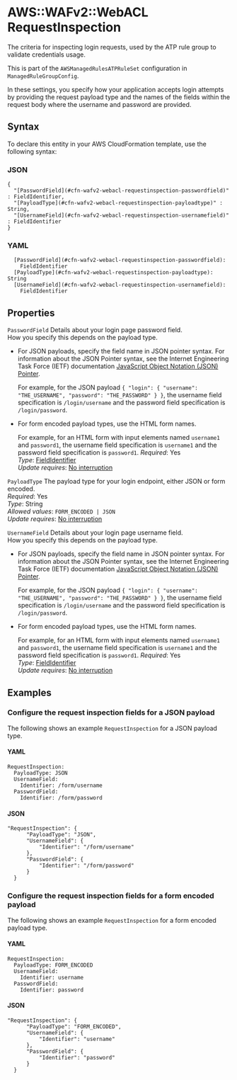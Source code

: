 # AWS::WAFv2::WebACL RequestInspection<a name="aws-properties-wafv2-webacl-requestinspection"></a>

The criteria for inspecting login requests, used by the ATP rule group to validate credentials usage\.

This is part of the `AWSManagedRulesATPRuleSet` configuration in `ManagedRuleGroupConfig`\.

In these settings, you specify how your application accepts login attempts by providing the request payload type and the names of the fields within the request body where the username and password are provided\.

## Syntax<a name="aws-properties-wafv2-webacl-requestinspection-syntax"></a>

To declare this entity in your AWS CloudFormation template, use the following syntax:

### JSON<a name="aws-properties-wafv2-webacl-requestinspection-syntax.json"></a>

```
{
  "[PasswordField](#cfn-wafv2-webacl-requestinspection-passwordfield)" : FieldIdentifier,
  "[PayloadType](#cfn-wafv2-webacl-requestinspection-payloadtype)" : String,
  "[UsernameField](#cfn-wafv2-webacl-requestinspection-usernamefield)" : FieldIdentifier
}
```

### YAML<a name="aws-properties-wafv2-webacl-requestinspection-syntax.yaml"></a>

```
  [PasswordField](#cfn-wafv2-webacl-requestinspection-passwordfield):
    FieldIdentifier
  [PayloadType](#cfn-wafv2-webacl-requestinspection-payloadtype): String
  [UsernameField](#cfn-wafv2-webacl-requestinspection-usernamefield):
    FieldIdentifier
```

## Properties<a name="aws-properties-wafv2-webacl-requestinspection-properties"></a>

`PasswordField` <a name="cfn-wafv2-webacl-requestinspection-passwordfield"></a>
Details about your login page password field\.  
How you specify this depends on the payload type\.

- For JSON payloads, specify the field name in JSON pointer syntax\. For information about the JSON Pointer syntax, see the Internet Engineering Task Force \(IETF\) documentation [JavaScript Object Notation \(JSON\) Pointer](https://tools.ietf.org/html/rfc6901)\.

  For example, for the JSON payload `{ "login": { "username": "THE_USERNAME", "password": "THE_PASSWORD" } }`, the username field specification is `/login/username` and the password field specification is `/login/password`\.

- For form encoded payload types, use the HTML form names\.

  For example, for an HTML form with input elements named `username1` and `password1`, the username field specification is `username1` and the password field specification is `password1`\.
  _Required_: Yes  
  _Type_: [FieldIdentifier](aws-properties-wafv2-webacl-fieldidentifier.md)  
  _Update requires_: [No interruption](https://docs.aws.amazon.com/AWSCloudFormation/latest/UserGuide/using-cfn-updating-stacks-update-behaviors.html#update-no-interrupt)

`PayloadType` <a name="cfn-wafv2-webacl-requestinspection-payloadtype"></a>
The payload type for your login endpoint, either JSON or form encoded\.  
_Required_: Yes  
_Type_: String  
_Allowed values_: `FORM_ENCODED | JSON`  
_Update requires_: [No interruption](https://docs.aws.amazon.com/AWSCloudFormation/latest/UserGuide/using-cfn-updating-stacks-update-behaviors.html#update-no-interrupt)

`UsernameField` <a name="cfn-wafv2-webacl-requestinspection-usernamefield"></a>
Details about your login page username field\.  
How you specify this depends on the payload type\.

- For JSON payloads, specify the field name in JSON pointer syntax\. For information about the JSON Pointer syntax, see the Internet Engineering Task Force \(IETF\) documentation [JavaScript Object Notation \(JSON\) Pointer](https://tools.ietf.org/html/rfc6901)\.

  For example, for the JSON payload `{ "login": { "username": "THE_USERNAME", "password": "THE_PASSWORD" } }`, the username field specification is `/login/username` and the password field specification is `/login/password`\.

- For form encoded payload types, use the HTML form names\.

  For example, for an HTML form with input elements named `username1` and `password1`, the username field specification is `username1` and the password field specification is `password1`\.
  _Required_: Yes  
  _Type_: [FieldIdentifier](aws-properties-wafv2-webacl-fieldidentifier.md)  
  _Update requires_: [No interruption](https://docs.aws.amazon.com/AWSCloudFormation/latest/UserGuide/using-cfn-updating-stacks-update-behaviors.html#update-no-interrupt)

## Examples<a name="aws-properties-wafv2-webacl-requestinspection--examples"></a>

### Configure the request inspection fields for a JSON payload<a name="aws-properties-wafv2-webacl-requestinspection--examples--Configure_the_request_inspection_fields_for_a_JSON_payload_"></a>

The following shows an example `RequestInspection` for a JSON payload type\.

#### YAML<a name="aws-properties-wafv2-webacl-requestinspection--examples--Configure_the_request_inspection_fields_for_a_JSON_payload_--yaml"></a>

```
RequestInspection:
  PayloadType: JSON
  UsernameField:
    Identifier: /form/username
  PasswordField:
    Identifier: /form/password
```

#### JSON<a name="aws-properties-wafv2-webacl-requestinspection--examples--Configure_the_request_inspection_fields_for_a_JSON_payload_--json"></a>

```
"RequestInspection": {
      "PayloadType": "JSON",
      "UsernameField": {
          "Identifier": "/form/username"
      },
      "PasswordField": {
          "Identifier": "/form/password"
      }
  }
```

### Configure the request inspection fields for a form encoded payload<a name="aws-properties-wafv2-webacl-requestinspection--examples--Configure_the_request_inspection_fields_for_a_form_encoded_payload_"></a>

The following shows an example `RequestInspection` for a form encoded payload type\.

#### YAML<a name="aws-properties-wafv2-webacl-requestinspection--examples--Configure_the_request_inspection_fields_for_a_form_encoded_payload_--yaml"></a>

```
RequestInspection:
  PayloadType: FORM_ENCODED
  UsernameField:
    Identifier: username
  PasswordField:
    Identifier: password
```

#### JSON<a name="aws-properties-wafv2-webacl-requestinspection--examples--Configure_the_request_inspection_fields_for_a_form_encoded_payload_--json"></a>

```
"RequestInspection": {
      "PayloadType": "FORM_ENCODED",
      "UsernameField": {
          "Identifier": "username"
      },
      "PasswordField": {
          "Identifier": "password"
      }
  }
```
